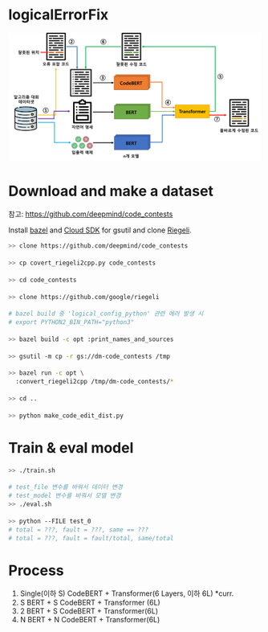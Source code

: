 # logicalErrorFix
![LEFix](./figure/LEFix.png?row=true)

# Download and make a dataset
참고: https://github.com/deepmind/code_contests

Install [bazel](https://docs.bazel.build/versions/main/install.html) and [Cloud SDK](https://cloud.google.com/sdk/docs/quickstart) for gsutil and clone [Riegeli](https://github.com/google/riegeli).

```bash
>> clone https://github.com/deepmind/code_contests

>> cp covert_riegeli2cpp.py code_contests

>> cd code_contests

>> clone https://github.com/google/riegeli

# bazel build 중 'logical_config_python' 관련 에러 발생 시 
# export PYTHON2_BIN_PATH="python3"

>> bazel build -c opt :print_names_and_sources

>> gsutil -m cp -r gs://dm-code_contests /tmp

>> bazel run -c opt \
  :convert_riegeli2cpp /tmp/dm-code_contests/*

>> cd ..

>> python make_code_edit_dist.py
```

# Train & eval model

```bash
>> ./train.sh

# test_file 변수를 바꿔서 데이터 변경
# test_model 변수를 바꿔서 모델 변경
>> ./eval.sh

>> python --FILE test_0
# total = ???, fault = ???, same == ???
# total = ???, fault = fault/total, same/total
```

  # Process
  1. Single(이하 S) CodeBERT + Transformer(6 Layers, 이하 6L) *curr.
  2. S BERT + S CodeBERT + Transformer (6L)              
  3. 2 BERT + S CodeBERT + Transformer(6L)              
  4. N BERT + N CodeBERT + Transformer(6L)
